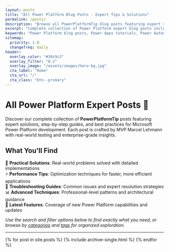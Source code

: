 ```yaml
---
layout: posts
title: "All Power Platform Blog Posts - Expert Tips & Solutions"
permalink: /posts/
description: "Browse all PowerPlatformTip blog posts featuring expert solutions for Power Apps, Power Automate, Copilot Studio, and Microsoft Power Platform development by MVP Marcel Lehmann."
excerpt: "Complete collection of Power Platform expert blog posts including step-by-step guides, best practices, and real-world solutions for enterprise development."
keywords: "Power Platform blog posts, Power Apps tutorials, Power Automate guides, Copilot Studio tips, Microsoft MVP blog, enterprise solutions, development guides"
sitemap:
  priority: 1.0
  changefreq: daily
header:
  overlay_color: "#38c9c3"
  overlay_filter: "0.2"
  overlay_image: "/assets/images/hero-bg.jpg"
  cta_label: "Home"
  cta_url: "/"
  cta_class: "btn--primary"
---
```


# All Power Platform Expert Posts 📝

Discover our complete collection of **PowerPlatformTip** posts featuring expert solutions, step-by-step guides, and best practices for Microsoft Power Platform development. Each post is crafted by MVP Marcel Lehmann with real-world testing and enterprise-grade insights.

## What You'll Find

🎯 **Practical Solutions**: Real-world problems solved with detailed implementations  
⚡ **Performance Tips**: Optimization techniques for faster, more efficient applications  
🔧 **Troubleshooting Guides**: Common issues and expert resolution strategies  
📊 **Advanced Techniques**: Professional-level patterns and architectural guidance  
🚀 **Latest Features**: Coverage of new Power Platform capabilities and updates  

*Use the search and filter options below to find exactly what you need, or browse by [categories](/categories/) and [tags](/tags/) for organized exploration.*

---
{% for post in site.posts %}
  {% include archive-single.html %}
{% endfor %}
